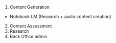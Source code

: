 1. Content Generation

- Notebook LM (Research + audio content creation)
2. Content Assessment
3. Research
4. Back Office admin
